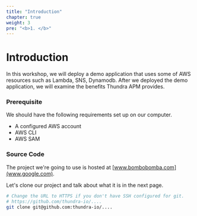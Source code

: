 ```yaml
---
title: "Introduction"
chapter: true
weight: 3
pre: "<b>1. </b>"
---
```


# Introduction

In this workshop, we will deploy a demo application that uses some of AWS resources such as Lambda, SNS, Dynamodb. After we deployed the demo application,
we will examine the benefits Thundra APM provides.



### Prerequisite

We should have the following requirements set up on our computer.

- A configured AWS account
- AWS CLI
- AWS SAM

### Source Code

The project we're going to use is hosted at [www.bombobomba.com](www.google.com).

Let's clone our project and talk about what it is in the next page.

```bash
# Change the URL to HTTPS if you don't have SSH configured for git.
# https://github.com/thundra-io/....
git clone git@github.com:thundra-io/....
```
